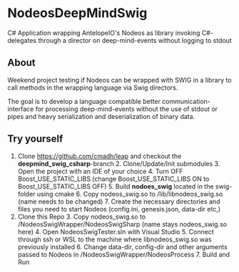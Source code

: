 # NodeosDeepMindSwig

C# Application wrapping AntelopeIO's Nodeos as library invoking C#-delegates through a director on deep-mind-events without logging to stdout

## About
Weekend project testing if Nodeos can be wrapped with SWIG in a library to call methods in the wrapping language via Swig directors. 

The goal is to develop a language compatible better communication-interface for processing deep-mind-events without the use of stdout or pipes and heavy serialization and deserialization of binary data.

## Try yourself
1. Clone https://github.com/cmadh/leap and checkout the **deepmind_swig_csharp**-branch
	2. Clone/Update/Init submodules
	3. Open the project with an IDE of your choice
	4. Turn OFF Boost_USE_STATIC_LIBS (change Boost_USE_STATIC_LIBS ON to Boost_USE_STATIC_LIBS OFF)
	5. Build **nodoes_swig** located in the swig-folder using cmake
	6. Copy nodeos_swig.so to /lib/libnodeos_swig.so (name needs to be changed)
	7. Create the necessary directories and files you need to start Nodeos (config.ini, genesis.json, data-dir etc,)
2. Clone this Repo
	3. Copy nodeos_swig.so to /NodeosSwigWrapper/NodeosSwigSharp (name stays nodeos_swig.so here)
	4. Open NodeosSwigTester.sln with Visual Studio
	5. Connect through ssh or WSL to the machine where libnodeos_swig.so was previously installed
	6. Change data-dir, config-dir and other arguments passed to Nodeos in /NodeosSwigWrapper/NodeosProcess
	7. Build and Run
  